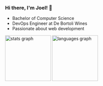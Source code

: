 ### Hi there, I'm Joel! 👋

- Bachelor of Computer Science
- DevOps Engineer at De Bortoli Wines
- Passionate about web development

<div>
  <img
    src="https://github-readme-stats.vercel.app/api?hide_title=false&hide_rank=false&show_icons=true&include_all_commits=true&count_private=true&disable_animations=false&theme=dark&hide_border=true&username=Givo29"
    height="150"
    alt="stats graph"
  />
  <img
    src="https://github-readme-stats.vercel.app/api/top-langs?hide_title=false&layout=compact&card_width=320&langs_count=5&theme=dark&hide=html,css&hide_border=true&username=Givo29"
    height="150"
    alt="languages graph"
  />
</div>

